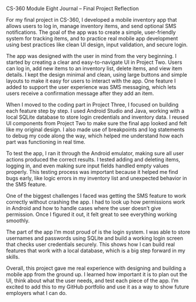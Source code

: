 CS-360 Module Eight Journal – Final Project Reflection

For my final project in CS-360, I developed a mobile inventory app that allows users to log in, manage inventory items, and send optional SMS notifications. The goal of the app was to create a simple, user-friendly system for tracking items, and to practice real mobile app development using best practices like clean UI design, input validation, and secure login.

The app was designed with the user in mind from the very beginning. I started by creating a clear and easy-to-navigate UI in Project Two. Users can log in, add new items to an inventory list, delete items, and view item details. I kept the design minimal and clean, using large buttons and simple layouts to make it easy for users to interact with the app. One feature I added to support the user experience was SMS messaging, which lets users receive a confirmation message after they add an item.

When I moved to the coding part in Project Three, I focused on building each feature step by step. I used Android Studio and Java, working with a local SQLite database to store login credentials and inventory data. I reused UI components from Project Two to make sure the final app looked and felt like my original design. I also made use of breakpoints and log statements to debug my code along the way, which helped me understand how each part was functioning in real time.

To test the app, I ran it through the Android emulator, making sure all user actions produced the correct results. I tested adding and deleting items, logging in, and even making sure input fields handled empty values properly. This testing process was important because it helped me find bugs early, like logic errors in my inventory list and unexpected behavior in the SMS feature.

One of the biggest challenges I faced was getting the SMS feature to work correctly without crashing the app. I had to look up how permissions work in Android and how to handle cases where the user doesn’t give permission. Once I figured it out, it felt great to see everything working smoothly.

The part of the app I’m most proud of is the login system. I was able to store usernames and passwords using SQLite and build a working login screen that checks user credentials securely. This shows how I can build real features that work with a local database, which is a big step forward in my skills.

Overall, this project gave me real experience with designing and building a mobile app from the ground up. I learned how important it is to plan out the UI, think about what the user needs, and test each piece of the app. I’m excited to add this to my GitHub portfolio and use it as a way to show future employers what I can do.
